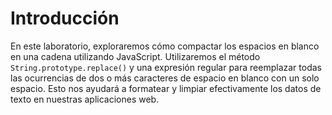# Introducción

En este laboratorio, exploraremos cómo compactar los espacios en blanco en una cadena utilizando JavaScript. Utilizaremos el método `String.prototype.replace()` y una expresión regular para reemplazar todas las ocurrencias de dos o más caracteres de espacio en blanco con un solo espacio. Esto nos ayudará a formatear y limpiar efectivamente los datos de texto en nuestras aplicaciones web.

